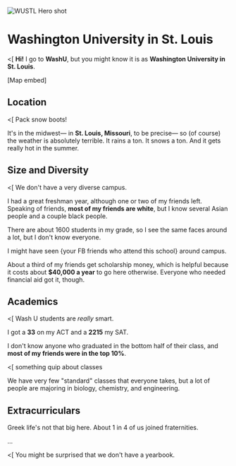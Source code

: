 ![WUSTL Hero shot](https://fbcdn-sphotos-g-a.akamaihd.net/hphotos-ak-xpa1/10506673_10152638203716178_8711067838228894072_n.jpg)

# Washington University in St. Louis #

<[ **Hi!** I go to **WashU**, but you might know it is as **Washington University in St. Louis**.

[Map embed]

## Location ##

<[ Pack snow boots!

It's in the midwest— in **St. Louis, Missouri**, to be precise— so (of course) the weather is absolutely terrible. It rains a ton. It snows a ton. And it gets really hot in the summer.

## Size and Diversity ##

<[ We don't have a very diverse campus.

I had a great freshman year, although one or two of my friends left. Speaking of friends, **most of my friends are white**, but I know several Asian people and a couple black people.

There are about 1600 students in my grade, so I see the same faces around a lot, but I don't know everyone.

I might have seen {your FB friends who attend this school} around campus.

About a third of my friends get scholarship money, which is helpful because it costs about **$40,000 a year** to go here otherwise. Everyone who needed financial aid got it, though.

## Academics ##

<[ Wash U students are *really* smart.

I got a **33** on my ACT and a **2215** my SAT.

I don't know anyone who graduated in the bottom half of their class, and **most of my friends were in the top 10%**.

<[ something quip about classes

We have very few "standard" classes that everyone takes,  but a lot of people are majoring in biology, chemistry, and engineering.

## Extracurriculars ##

Greek life's not that big here. About 1 in 4 of us joined fraternities.

...

<[ You might be surprised that we don't have a yearbook.